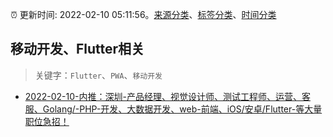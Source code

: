 :alarm_clock: 更新时间: 2022-02-10 05:11:56。[来源分类](../README.md)、[标签分类](../TAGS.md)、[时间分类](../TIMELINE.md)

## 移动开发、Flutter相关


> 关键字：`Flutter`、`PWA`、`移动开发`



- [2022-02-10-内推：深圳-产品经理、视觉设计师、测试工程师、运营、客服、Golang/-PHP-开发、大数据开发、web-前端、iOS/安卓/Flutter-等大量职位急招！](https://www.v2ex.com/t/832904) 